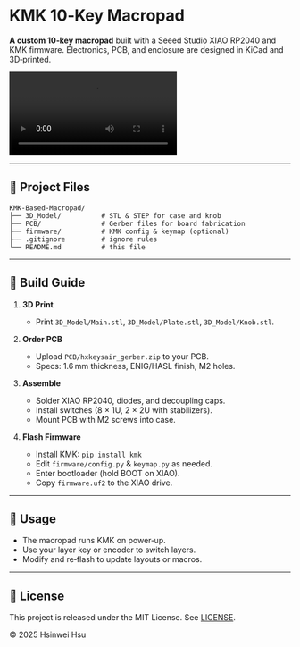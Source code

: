 # KMK 10‑Key Macropad

**A custom 10‑key macropad** built with a Seeed Studio XIAO RP2040 and KMK firmware. Electronics, PCB, and enclosure are designed in KiCad and 3D‑printed.

![Macropad Demo](Media/hxkeysair_animation.mp4)

---

## 📂 Project Files

```
KMK-Based-Macropad/
├── 3D_Model/          # STL & STEP for case and knob
├── PCB/               # Gerber files for board fabrication
├── firmware/          # KMK config & keymap (optional)
├── .gitignore         # ignore rules
└── README.md          # this file
```

---

## 🔧 Build Guide

1. **3D Print**

   * Print `3D_Model/Main.stl`, `3D_Model/Plate.stl`, `3D_Model/Knob.stl`.

2. **Order PCB**

   * Upload `PCB/hxkeysair_gerber.zip` to your PCB.
   * Specs: 1.6 mm thickness, ENIG/HASL finish, M2 holes.

3. **Assemble**

   * Solder XIAO RP2040, diodes, and decoupling caps.
   * Install switches (8 × 1U, 2 × 2U with stabilizers).
   * Mount PCB with M2 screws into case.

4. **Flash Firmware**

   * Install KMK: `pip install kmk`
   * Edit `firmware/config.py` & `keymap.py` as needed.
   * Enter bootloader (hold BOOT on XIAO).
   * Copy `firmware.uf2` to the XIAO drive.

---

## 🚀 Usage

* The macropad runs KMK on power‑up.
* Use your layer key or encoder to switch layers.
* Modify and re‑flash to update layouts or macros.

---

## 📄 License

This project is released under the MIT License. See [LICENSE](LICENSE).

© 2025 Hsinwei Hsu

